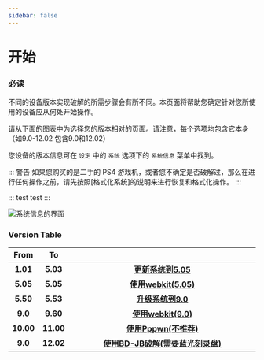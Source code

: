 ```yaml
---
sidebar: false
---
```


# 开始

### 必读

不同的设备版本实现破解的所需步骤会有所不同。本页面将帮助您确定针对您所使用的设备应从何处开始操作。

请从下面的图表中为选择您的版本相对的页面。请注意，每个选项均包含它本身 （如9.0-12.02 包含9.0和12.02）

您设备的版本信息可在 `设定` 中的 `系统` 选项下的 `系统信息` 菜单中找到。

::: 警告
如果您购买的是二手的 PS4 游戏机，或者您不确定是否破解过，那么在进行任何操作之前，请先按照[格式化系统]的说明来进行恢复和格式化操作。
:::

::: test
test
:::

![系统信息的界面](/assets/images/screenshots/system-version.png)

### Version Table

<table>
  <colgroup>
    <col span="1" style="width: 10%;">
    <col span="1" style="width: 10%;">
    <col span="1" style="width: 80%;">
  </colgroup>
  <thead>
    <tr>
      <th style="text-align: center; font-weight: bold;">From</th>
      <th style="text-align: center; font-weight: bold;">To</th>
      <th style="text-align: center; font-weight: bold;"></th>
    </tr>
  </thead>
  <tbody>
    <tr>
      <td style="text-align: center; font-weight: bold;">1.01</td>
      <td style="text-align: center; font-weight: bold;">5.03</td>
      <td style="text-align: center; font-weight: bold;"><a href="updating-firmware-(5.05).html">更新系统到5.05</a></td>
    </tr>
    <tr>
      <td style="text-align: center; font-weight: bold;">5.05</td>
      <td style="text-align: center; font-weight: bold;">5.05</td>
      <td style="text-align: center; font-weight: bold;"><a href="using-webkit505.html">使用webkit(5.05)</a></td>
    </tr>
    <tr>
      <td style="text-align: center; font-weight: bold;">5.50</td>
      <td style="text-align: center; font-weight: bold;">5.53</td>
      <td style="text-align: center; font-weight: bold;"><a href="updating-firmware-(9.0).html">升级系统到9.0</a></td>
    </tr>
    <tr>
      <td style="text-align: center; font-weight: bold;">9.0</td>
      <td style="text-align: center; font-weight: bold;">9.60</td>
      <td style="text-align: center; font-weight: bold;"><a href="using-webkit90.html">使用webkit(9.0)</a></td>
    </tr>
    <tr>
      <td style="text-align: center; font-weight: bold;">10.00</td>
      <td style="text-align: center; font-weight: bold;">11.00</td>
      <td style="text-align: center; font-weight: bold;"><a href="using-pppwn.html">使用Pppwn(不推荐)</a></td>
    </tr>
    <tr>
      <td style="text-align: center; font-weight: bold;">9.0</td>
      <td style="text-align: center; font-weight: bold;">12.02</td>
      <td style="text-align: center; font-weight: bold;"><a href="bdjb.html">使用BD-JB破解(需要蓝光刻录盘)</a></td>
    </tr>
  </tbody>
</table>
